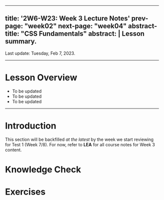 
---
title: '2W6-W23: Week 3 Lecture Notes'
prev-page: "week02"
next-page: "week04"
abstract-title: "CSS Fundamentals"
abstract: |
  Lesson summary.
---

Last update: Tuesday, Feb 7, 2023.

---

# Lesson Overview

- To be updated
- To be updated
- To be updated

---

# Introduction

This section will be backfilled *at the latest* by the week we start reviewing for Test 1 (Week 7/8). For now, refer to **LEA** for all course notes for Week 3 content.

# Knowledge Check

# Exercises 
